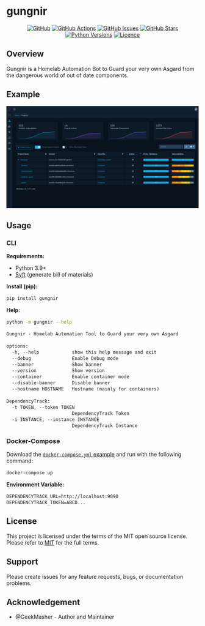 # gungnir

<div align="center">

[![GitHub](https://img.shields.io/badge/github-%23121011.svg?style=for-the-badge&logo=github&logoColor=white)](https://github.com/GeekMasher/gungnir)
[![GitHub Actions](https://img.shields.io/github/actions/workflow/status/geekmasher/gungnir/python-package.yml?style=for-the-badge)](https://github.com/GeekMasher/gungnir/actions/workflows/python-package.yml?query=branch%3Amain)
[![GitHub Issues](https://img.shields.io/github/issues/geekmasher/gungnir?style=for-the-badge)](https://github.com/GeekMasher/gungnir/issues)
[![GitHub Stars](https://img.shields.io/github/stars/geekmasher/gungnir?style=for-the-badge)](https://github.com/GeekMasher/gungnir)
[![Python Versions](https://img.shields.io/pypi/pyversions/gungnir?style=for-the-badge)](https://pypi.org/project/gungnir/)
[![Licence](https://img.shields.io/github/license/Ileriayo/markdown-badges?style=for-the-badge)](./LICENSE)

</div>

## Overview

Gungnir is a Homelab Automation Bot to Guard your very own Asgard from the dangerous world of out of date components.

## Example

![DependencyTrack Example](./assets/dependency-track-example.png)

## Usage

### CLI

**Requirements:**

- Python 3.9+
- [Syft](https://github.com/anchore/syft) (generate bill of materials)

**Install (pip):**

```bash
pip install gungnir
```

**Help:**

```bash
python -m gungnir --help
```

```
Gungnir - Homelab Automation Tool to Guard your very own Asgard

options:
  -h, --help            show this help message and exit
  --debug               Enable Debug mode
  --banner              Show banner
  --version             Show version
  --container           Enable container mode
  --disable-banner      Disable banner
  --hostname HOSTNAME   Hostname (mainly for containers)

DependencyTrack:
  -t TOKEN, --token TOKEN
                        DependencyTrack Token
  -i INSTANCE, --instance INSTANCE
                        DependencyTrack Instance
```

### Docker-Compose

Download the [`docker-compose.yml` example](./docker-compose.yml) and run with the following command:

```bash
docker-compose up
```

**Environment Variable:**

```env
DEPENDENCYTRACK_URL=http://localhost:9090
DEPENDENCYTRACK_TOKEN=ABCD...
```

## License

This project is licensed under the terms of the MIT open source license. Please refer to [MIT](./LICENSE) for the full terms.

## Support

Please create issues for any feature requests, bugs, or documentation problems.

## Acknowledgement

- @GeekMasher - Author and Maintainer

